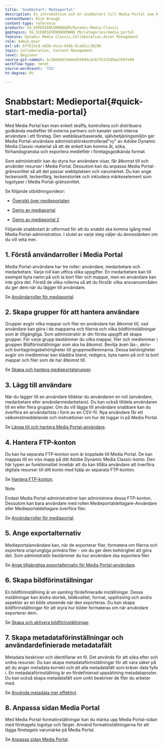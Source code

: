 ```yaml
---
title: 'Snabbstart: Medieportal'
description: En introduktion och en snabbstart till Media Portal som hjälper dig att komma igång snabbt med Media Portal-teknik och -administration i Adobe Dynamic Media Classic.
contentOwner: Rick Brough
content-type: reference
products: SG_EXPERIENCEMANAGER/Dynamic-Media-Classic
geptopics: SG_SCENESEVENONDEMAND_PK/categories/media_portal
feature: Dynamic Media Classic,Collaboration,Asset Management
role: Admin,User
exl-id: bff613c8-a93b-4cca-94db-8cad1cc36296
topic: Collaboration, Content Management
level: Beginner
source-git-commit: bc3b696bfde0ed55894cdcbf3533299ae7697e98
workflow-type: tm+mt
source-wordcount: '725'
ht-degree: 0%

---
```


# Snabbstart: Medieportal{#quick-start-media-portal}

Med Media Portal kan man enkelt skaffa, kontrollera och distribuera godkända mediefiler till externa partners och kanaler samt interna användare i ett företag. Den webbläsarbaserade, självbetjäningsmiljön ger Media Portal-användare administratörskontrollerad&quot;vy&quot; av Adobe Dynamic Media Classic-material så att de enkelt kan komma åt, söka, förhandsgranska och exportera mediefiler i företagsgodkända format.

Som administratör kan du styra hur användare visar, får åtkomst till och använder resurser i Media Portal. Dessutom kan du anpassa Media Portal-gränssnittet så att det passar webbplatsen och varumärket. Du kan ange teckensnitt, teckenfärg, teckenstorlek och inkludera märkeselement som logotyper i Media Portal-gränssnittet.

Se följande utbildningsvideor:

* [Översikt över medieportalen](https://s7d5.scene7.com/s7viewers/html5/VideoViewer.html?videoserverurl=https://s7d5.scene7.com/is/content/&emailurl=https://s7d5.scene7.com/s7/emailFriend&serverUrl=https://s7d5.scene7.com/is/image/&config=Scene7SharedAssets/Universal_HTML5_Video&contenturl=https://s7d5.scene7.com/skins/&asset=S7tutorials/544_mp_overview1_converted%20renamed_Done-AVS)

* [Demo av mediaportal ](https://s7d5.scene7.com/s7viewers/html5/VideoViewer.html?videoserverurl=https://s7d5.scene7.com/is/content/&emailurl=https://s7d5.scene7.com/s7/emailFriend&serverUrl=https://s7d5.scene7.com/is/image/&config=Scene7SharedAssets/Universal_HTML5_Video&contenturl=https://s7d5.scene7.com/skins/&asset=S7tutorials/545_mp_tour1_user_converted%20renamed_Done-AVS)

* [Demo av mediaportal 2](https://s7d5.scene7.com/s7viewers/html5/VideoViewer.html?videoserverurl=https://s7d5.scene7.com/is/content/&emailurl=https://s7d5.scene7.com/s7/emailFriend&serverUrl=https://s7d5.scene7.com/is/image/&config=Scene7SharedAssets/Universal_HTML5_Video&contenturl=https://s7d5.scene7.com/skins/&asset=S7tutorials/546_mp_tour2_admin_converted%20renamed_Done-AVS)

Följande snabbstart är utformad för att du snabbt ska komma igång med Media Portal-administration. I slutet av varje steg väljer du ämneslänken om du vill veta mer.

## &#x200B;1. Förstå användarroller i Media Portal

Media Portal-användare har tre roller: användare, medarbetare och medarbetare. Varje roll kan utföra olika uppgifter. En medarbetare kan till exempel byta namn på och ta bort filer och mappar, men en användare kan inte göra det. Förstå de olika rollerna så att du förstår vilka ansvarsområden du ger dem när du lägger till användare.

Se [Användarroller för mediaportal](media-portal-user-roles.md#media_portal_user_roles).

## &#x200B;2. Skapa grupper för att hantera användare

Grupper avgör vilka mappar och filer en användare har åtkomst till, vad användare kan göra i de mapparna och filerna och vilka bildförinställningar som är tillgängliga. Som administratör är din första uppgift att skapa grupper. För varje grupp bestämmer du vilka mappar, filer och medlemmar i gruppen Bildförinställningar som ska ha åtkomst. Bevilja även läs-, skriv- och borttagningsbehörigheter till gruppmedlemmarna. Dessa behörigheter avgör om medlemmar kan bläddra bland, redigera, byta namn på och ta bort mappar och filer som de har åtkomst till.

Se [Skapa och hantera medieportalgrupper](creating-media-portal-groups.md#creating_and_managing_media_portal_groups).

## &#x200B;3. Lägg till användare

När du lägger till en användare tilldelar du användaren en roll (användare, medarbetare eller användarmedarbetare). Du kan också tilldela användaren till en eller flera grupper. Om du vill lägga till användare snabbare kan du överföra en användarlista i form av en CSV-fil. Nya användare får ett välkomstmeddelande och instruktioner om hur de loggar in på Media Portal.

Se [Lägga till och hantera Media Portal-användare](adding-media-portal-users.md#adding_and_managing_media_portal_users).

## &#x200B;4. Hantera FTP-konton

Du kan ha separata FTP-konton som är kopplade till Media Portal. De kan mappas till en viss mapp på ditt Adobe Dynamic Media Classic-konto. Den här typen av funktionalitet innebär att du kan tillåta användare att överföra digitala resurser till ditt konto med hjälp av separata FTP-konton.

Se [Hantera FTP-konton](ftp-accounts.md#managing_ftp_accounts).

>[!NOTE]
>
>Endast Media Portal-administratörer kan administrera dessa FTP-konton. Dessutom kan bara användare med rollen Medieportaldeltagare-Användare eller Medieportaldeltagare överföra filer.

Se [Användarroller för mediaportal](media-portal-user-roles.md#media_portal_user_roles).

## &#x200B;5. Ange exportalternativ

Medieportalanvändare kan, när de exporterar filer, formatera om filerna och exportera ursprungliga primära filer - om du ger dem behörighet att göra det. Som administratör bestämmer du hur användare ska exportera filer.

Se [Ange tillgängliga exportalternativ för Media Portal-användare](specifying-export-options-available-media.md#specifying_export_options_available_to_media_portal_users).

## &#x200B;6. Skapa bildförinställningar

En bildförinställning är en samling fördefinierade inställningar. Dessa inställningar kan ändra storlek, bildkvalitet, format, upplösning och andra aspekter av en bilds utseende när den exporteras. Du kan skapa bildförinställningar för att styra hur bilder formateras om när användare exporterar dem.

Se [Skapa och aktivera bildförinställningar](creating-enabling-image-presets.md#creating_and_enabling_image_presets).

## &#x200B;7. Skapa metadataförinställningar och användardefinierade metadatafält

Metadata beskriver och identifierar en fil. Det används för att söka efter och ordna resurser. Du kan skapa metadataförinställningar för att vara säker på att du anger metadata korrekt och att alla metadatafält som kräver data fylls i. En metadataförinställning är en fördefinierad uppsättning metadataposter. Du kan också skapa metadatafält som unikt beskriver de filer du arbetar med.

Se [Använda metadata mer effektivt](making-efficient-metadata.md#making_more_efficient_use_of_metadata).

## &#x200B;8. Anpassa sidan Media Portal

Med Media Portal-formatinställningar kan du märka upp Media Portal-sidan med företagets logotyp och färger. Använd formatinställningarna för att lägga företagets varumärke på Media Portal.

Se [Anpassa sidan Media Portal](customizing-media-portal-screen.md#customizing_the_media_portal_screen).
